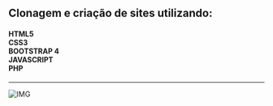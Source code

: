 <h2>Clonagem e criação de sites utilizando: </h2>
  <h4>HTML5<br>CSS3<br>BOOTSTRAP 4<br>JAVASCRIPT<br>PHP</h4>
<hr>

![IMG](https://dkrn4sk0rn31v.cloudfront.net/2018/01/17135411/html.png)
